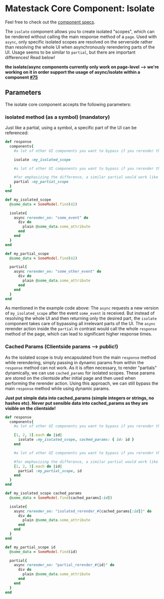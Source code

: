 # Matestack Core Component: Isolate

Feel free to check out the [component specs](/spec/usage/components/isolate_spec.rb).

The `isolate` component allows you to create isolated "scopes", which can be rendered without calling the main response method of a `page`. Used with `async`, only specific isolated scopes are resolved on the serverside rather than resolving the whole UI when asynchronously rerendering parts of the UI. Usage seems to be similar to `partial`, but there are important differences! Read below!

**the isolate/async components currently only work on page-level --> we're working on it in order support the usage of async/isolate within a component [#75](https://github.com/matestack/matestack-ui-core/issues/75)**

## Parameters

The isolate core component accepts the following parameters:

### isolated method (as a symbol) (mandatory)

Just like a partial, using a symbol, a specific part of the UI can be referenced:

```ruby
def response
  components{
    #a lot of other UI components you want to bypass if you rerender the isolated scope

    isolate :my_isolated_scope

    #a lot of other UI components you want to bypass if you rerender the isolated scope

    #for emphasizing the difference, a similar partial would work like so:
    partial :my_partial_scope
  }
end

def my_isolated_scope
  @some_data = SomeModel.find(42)

  isolate{
    async rerender_on: "some_event" do
      div do
        plain @some_data.some_attribute
      end
    end
  }
end

def my_partial_scope
  @some_data = SomeModel.find(42)

  partial{
    async rerender_on: "some_other_event" do
      div do
        plain @some_data.some_attribute
      end
    end
  }
end
```

As mentioned in the example code above: The `async` requests a new version of `my_isolated_scope` after the event `some_event` is received. But instead of resolving the whole UI and then returning only the desired part, the `isolate` component takes care of bypassing all irrelevant parts of the UI. The `async` rerender action inside the `partial` in contrast would call the whole `response` method of the page, which can lead to significant higher response times.


### Cached Params (Clientside params --> public!)

As the isolated scope is truly encapsulated from the main `response` method while rerendering, simply passing in dynamic params from within the `response` method can not work. As it is often necessary, to render "partials" dynamically, we can use `cached_params` for isolated scopes. These params are stored on the clientside after initial page and then used when performing the rerender action. Using this approach, we can still bypass the main `response` method while using dynamic params.

**Just put simple data into cached_params (simple integers or strings, no hashes etc). Never put sensible data into cached_params as they are visible on the clientside!**

```ruby
def response
  components{
    #a lot of other UI components you want to bypass if you rerender the isolated scope

    [1, 2, 3].each do |id|
      isolate :my_isolated_scope, cached_params: { id: id }
    end

    #a lot of other UI components you want to bypass if you rerender the isolated scope

    #for emphasizing the difference, a similar partial would work like so:
    [1, 2, 3].each do |id|
      partial :my_partial_scope, id
    end
  }
end

def my_isolated_scope cached_params
  @some_data = SomeModel.find(cached_params[:id])

  isolate{
    async rerender_on: "isolated_rerender_#{cached_params[:id]}" do
      div do
        plain @some_data.some_attribute
      end
    end
  }
end

def my_partial_scope id
  @some_data = SomeModel.find(id)

  partial{
    async rerender_on: "partial_rerender_#{id}" do
      div do
        plain @some_data.some_attribute
      end
    end
  }
end
```
